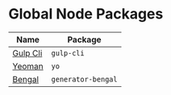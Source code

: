 # Global Node Packages

Name | Package
---|---
[Gulp Cli](https://gulpjs.com) | `gulp-cli`
[Yeoman](https://yeoman.io) | `yo`
[Bengal](https://www.npmjs.com/package/generator-bengal) | `generator-bengal`